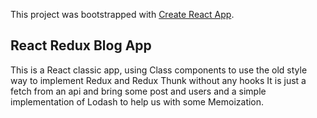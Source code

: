 This project was bootstrapped with [Create React App](https://github.com/facebook/create-react-app).

## React Redux Blog App

This is a React classic app, using Class components to use the old style way to implement Redux and Redux Thunk without any hooks
It is just a fetch from an api and bring some post and users and a simple implementation of Lodash to help us with some Memoization.
